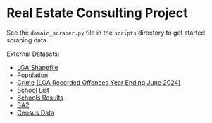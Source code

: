 # Real Estate Consulting Project

See the `domain_scraper.py` file in the `scripts` directory to get started scraping data. 

External Datasets:
- [LGA Shapefile](https://discover.data.vic.gov.au/dataset/vicmap-admin-local-government-area-lga-polygon-aligned-to-property)
- [Population](https://explore.data.abs.gov.au/vis?fs[0]=People%2C0%7CPopulation%23POPULATION%23&pg=0&fc=People&df[ds]=PEOPLE_TOPICS&df[id]=ERP_LGA2023&df[ag]=ABS&df[vs]=1.0.0&pd=2013%2C&dq=.LGA2023..A&ly[cl]=TIME_PERIOD&ly[rw]=REGION)
- [Crime (LGA Recorded Offences Year Ending June 2024)](https://www.crimestatistics.vic.gov.au/crime-statistics/latest-victorian-crime-data/download-data)
- [School List](https://discover.data.vic.gov.au/dataset/school-locations-2023)
- [Schools Results](https://www.vcaa.vic.edu.au/administration/research-and-statistics/Pages/SeniorSecondaryCompletion.aspx)
- [SA2](https://www.abs.gov.au/statistics/standards/australian-statistical-geography-standard-asgs-edition-3/jul2021-jun2026/access-and-downloads/digital-boundary-files)
- [Census Data](https://www.abs.gov.au/census/find-census-data/datapacks)
